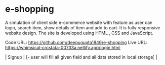 # e-shopping

A simulation of client side e-commerce website with feature as user can login, search item, show details of item and add to cart.
It is fully responsive website design. The site is developed using HTML , CSS and JavaScript.

Code URL: https://github.com/deepugupta1846/e-shopping
Live URL: https://whimsical-crostata-00733a.netlify.app/login.html

| Signup | [- user will fill all given field and all data stored in local storage] |
